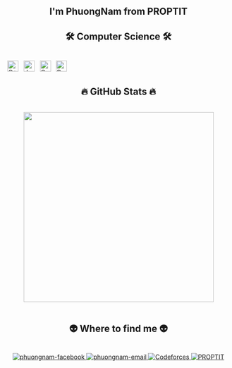 <h2 align="center">I'm PhuongNam from PROPTIT</h2>

<h2 align="center">🛠 Computer Science 🛠</h2>
<br>
<!-- https://simpleicons.org/ -->
<span><img src="https://img.shields.io/badge/C++-282C34?logo=C++&logoColor=#00599C" alt="C++ logo" title="C++" height="25" /></span>
&nbsp;
<span><img src="https://img.shields.io/badge/Java-282C34?logo=Java&logoColor=#007396" alt="Java logo" title="Java" height="25" /></span>
&nbsp;
<span><img src="https://img.shields.io/badge/C-282C34?logo=C&logoColor=#A8B9CC" alt="C logo" title="C" height="25" /></span>
&nbsp;
<span><img src="https://img.shields.io/badge/Python-282C34?logo=Python&logoColor=#3776AB" alt="Python logo" title="Python" height="25" /></span>

<br>

<h2 align="center">🔥 GitHub Stats 🔥</h2>
<!-- https://github.com/anuraghazra/github-readme-stats -->
<br>
<div align=center>
  <a href="#" title="PhuongNam">
    <img align="center" width="431" src="https://github-readme-stats.vercel.app/api?username=phuongnam2002&show=reviews,discussions_started,discussions_answered,prs_merged,prs_merged_percentage"/>
  </a>
</div>

<br>

<h2 align="center">👽 Where to find me 👽</h2>
<br>
<!-- https://icons8.com -->
<div align="center">
  </a>
  <a href="https://www.facebook.com/phuong.namdang.7146557/" target="blank">
    <img src="https://img.icons8.com/bubbles/100/000000/facebook-new.png" alt="phuongnam-facebook" />
  </a>
  <a href="mailto:phuongnamDPN2k2@gmail.com" target="top">
    <img src="https://img.icons8.com/bubbles/100/000000/apple-mail.png" alt="phuongnam-email" />
  </a>
  <a href="https://codeforces.com/profile/Phantom_Knight" target="blank">
    <img src="https://img.icons8.com/external-tal-revivo-filled-tal-revivo/100/000000/external-codeforces-programming-competitions-and-contests-programming-community-logo-filled-tal-revivo.png" alt="Codeforces" />
  </a>
  <a href="https://www.facebook.com/clubproptit" target="top">
    <img src="https://img.icons8.com/stickers/100/000000/p.png" alt="PROPTIT"/>
</div>
